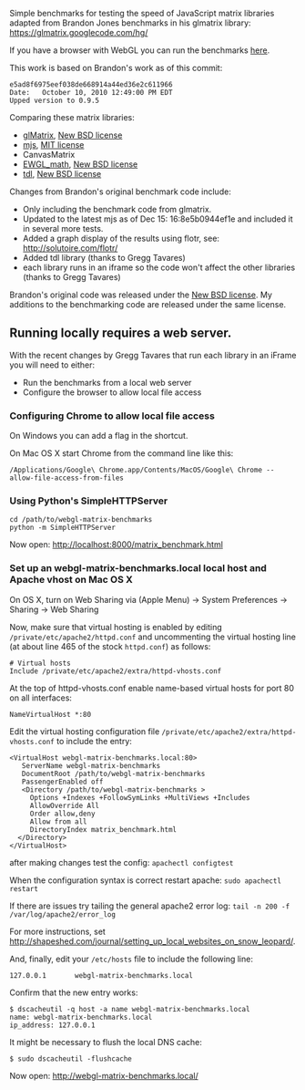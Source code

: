 Simple benchmarks for testing the speed of JavaScript matrix libraries adapted from Brandon Jones benchmarks
in his glmatrix library: https://glmatrix.googlecode.com/hg/

If you have a browser with WebGL you can run the benchmarks [here](http://stepheneb.github.com/webgl-matrix-benchmarks/matrix_benchmark.html).

This work is based on Brandon's work as of this commit:

    e5ad8f6975eef038de668914a44ed36e2c611966
    Date:	October 10, 2010 12:49:00 PM EDT
    Upped version to 0.9.5

Comparing these matrix libraries:

* [glMatrix](http://code.google.com/p/glmatrix), [New BSD license](http://www.opensource.org/licenses/bsd-license.php)
* [mjs](http://code.google.com/p/webgl-mjs), [MIT license](http://www.opensource.org/licenses/mit-license.php)
* CanvasMatrix
* [EWGL_math](http://code.google.com/p/ewgl-matrices), [New BSD license](http://www.opensource.org/licenses/bsd-license.php)
* [tdl](http://code.google.com/p/threedlibrary/), [New BSD license](http://www.opensource.org/licenses/bsd-license.php)

Changes from Brandon's original benchmark code include:

* Only including the benchmark code from glmatrix.
* Updated to the latest mjs as of Dec 15: 16:8e5b0944ef1e and included it in several more tests.
* Added a graph display of the results using flotr, see: http://solutoire.com/flotr/
* Added tdl library (thanks to Gregg Tavares)
* each library runs in an iframe so the code won't affect the other libraries (thanks to Gregg Tavares)

Brandon's original code was released under the [New BSD license](http://www.opensource.org/licenses/bsd-license.php).
My additions to the benchmarking code are released under the same license.

## Running locally requires a web server.

With the recent changes by Gregg Tavares that run each library in an iFrame you will need to either:

* Run the benchmarks from a local web server
* Configure the browser to allow local file access

### Configuring Chrome to allow local file access

On Windows you can add a flag in the shortcut. 

On Mac OS X start Chrome from the command line like this:

    /Applications/Google\ Chrome.app/Contents/MacOS/Google\ Chrome --allow-file-access-from-files

### Using Python's SimpleHTTPServer

    cd /path/to/webgl-matrix-benchmarks
    python -m SimpleHTTPServer

Now open: <http://localhost:8000/matrix_benchmark.html>

### Set up an webgl-matrix-benchmarks.local local host and Apache vhost on Mac OS X

On OS X, turn on Web Sharing via (Apple Menu) -> System Preferences -> Sharing -> Web Sharing

Now, make sure that virtual hosting is enabled by editing `/private/etc/apache2/httpd.conf` and uncommenting the
virtual hosting line (at about line 465 of the stock `httpd.conf`) as follows:

    # Virtual hosts
    Include /private/etc/apache2/extra/httpd-vhosts.conf

At the top of httpd-vhosts.conf enable name-based virtual hosts for port 80 on all interfaces:

    NameVirtualHost *:80
    
Edit the virtual hosting configuration file `/private/etc/apache2/extra/httpd-vhosts.conf` to include the entry:

    <VirtualHost webgl-matrix-benchmarks.local:80>
       ServerName webgl-matrix-benchmarks
       DocumentRoot /path/to/webgl-matrix-benchmarks
       PassengerEnabled off
       <Directory /path/to/webgl-matrix-benchmarks >
         Options +Indexes +FollowSymLinks +MultiViews +Includes
         AllowOverride All
         Order allow,deny
         Allow from all
         DirectoryIndex matrix_benchmark.html
      </Directory>
    </VirtualHost>

after making changes test the config: `apachectl configtest` 

When the configuration syntax is correct restart apache:  `sudo apachectl restart`

If there are issues try tailing the general apache2 error log: `tail -n 200 -f /var/log/apache2/error_log`

For more instructions, set <http://shapeshed.com/journal/setting_up_local_websites_on_snow_leopard/>.

And, finally, edit your `/etc/hosts` file to include the following line:

    127.0.0.1       webgl-matrix-benchmarks.local

Confirm that the new entry works:

    $ dscacheutil -q host -a name webgl-matrix-benchmarks.local
    name: webgl-matrix-benchmarks.local
    ip_address: 127.0.0.1

It might be necessary to flush the local DNS cache:

    $ sudo dscacheutil -flushcache

Now open: <http://webgl-matrix-benchmarks.local/>
